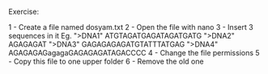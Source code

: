 Exercise:

1 - Create a file named dosyam.txt
2 - Open the file with nano
3 - Insert 3 sequences in it Eg.
">DNA1"
ATGTAGATGAGATAGATGATG
">DNA2"
AGAGAGAT
">DNA3"
GAGAGAGAGATGTATTTATGAG
">DNA4"
AGAGAGAGagagaGAGAGAGATAGACCCC
	4 - Change the file permissions 
	5 - Copy this file to one upper folder
	6 - Remove the old one
